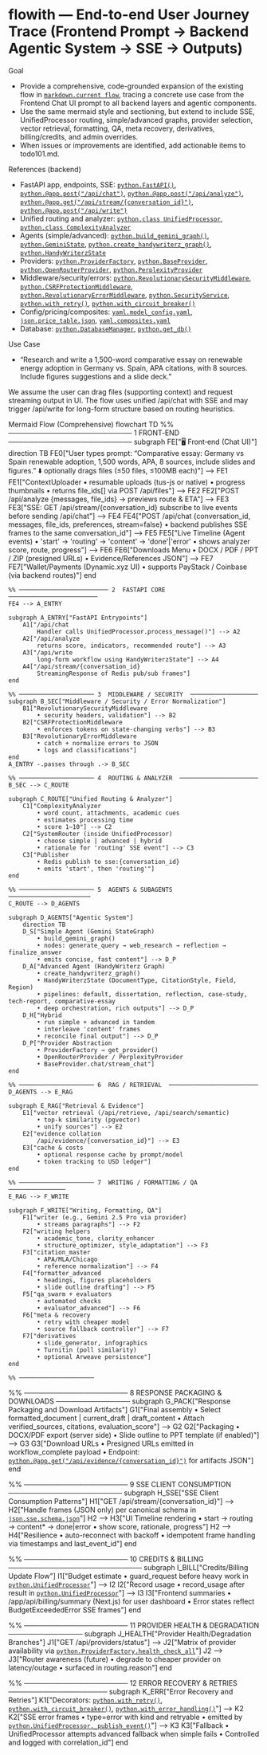 # flowith — End-to-end User Journey Trace (Frontend Prompt → Backend Agentic System → SSE → Outputs)

Goal
- Provide a comprehensive, code-grounded expansion of the existing flow in [`markdown.current flow`](backend/docs/flow.md:1), tracing a concrete use case from the Frontend Chat UI prompt to all backend layers and agentic components.
- Use the same mermaid style and sectioning, but extend to include SSE, UnifiedProcessor routing, simple/advanced graphs, provider selection, vector retrieval, formatting, QA, meta recovery, derivatives, billing/credits, and admin overrides.
- When issues or improvements are identified, add actionable items to todo101.md.

References (backend)
- FastAPI app, endpoints, SSE: [`python.FastAPI()`](backend/src/main.py:1), [`python.@app.post("/api/chat")`](backend/src/main.py:1), [`python.@app.post("/api/analyze")`](backend/src/main.py:1), [`python.@app.get("/api/stream/{conversation_id}")`](backend/src/main.py:1), [`python.@app.post("/api/write")`](backend/src/main.py:1)
- Unified routing and analyzer: [`python.class UnifiedProcessor`](backend/src/agent/routing/unified_processor.py:1), [`python.class ComplexityAnalyzer`](backend/src/agent/routing/complexity_analyzer.py:1)
- Agents (simple/advanced): [`python.build_gemini_graph()`](backend/src/agent/graph.py:1), [`python.GeminiState`](backend/src/agent/state.py:1), [`python.create_handywriterz_graph()`](backend/src/agent/handywriterz_graph.py:1), [`python.HandyWriterzState`](backend/src/agent/handywriterz_state.py:1)
- Providers: [`python.ProviderFactory`](backend/src/models/factory.py:1), [`python.BaseProvider`](backend/src/models/base.py:1), [`python.OpenRouterProvider`](backend/src/models/openrouter.py:1), [`python.PerplexityProvider`](backend/src/models/perplexity.py:1)
- Middleware/security/errors: [`python.RevolutionarySecurityMiddleware`](backend/src/middleware/security_middleware.py:1), [`python.CSRFProtectionMiddleware`](backend/src/middleware/security_middleware.py:1), [`python.RevolutionaryErrorMiddleware`](backend/src/middleware/error_middleware.py:1), [`python.SecurityService`](backend/src/services/security_service.py:1), [`python.with_retry()`](backend/src/services/error_handler.py:1), [`python.with_circuit_breaker()`](backend/src/services/error_handler.py:1)
- Config/pricing/composites: [`yaml.model_config.yaml`](backend/src/config/model_config.yaml:1), [`json.price_table.json`](backend/src/config/price_table.json:1), [`yaml.composites.yaml`](backend/src/graph/composites.yaml:1)
- Database: [`python.DatabaseManager`](backend/src/db/database.py:1), [`python.get_db()`](backend/src/db/database.py:1)

Use Case
- “Research and write a 1,500-word comparative essay on renewable energy adoption in Germany vs. Spain, APA citations, with 8 sources. Include figures suggestions and a slide deck.”

We assume the user can drag files (supporting context) and request streaming output in UI. The flow uses unified /api/chat with SSE and may trigger /api/write for long-form structure based on routing heuristics.

Mermaid Flow (Comprehensive)
flowchart TD
    %% ───────────────────────── 1  FRONT‑END  ─────────────────────────
    subgraph FE["🖥️ Front‑end (Chat UI)"]
        direction TB
        FE0["User types prompt:
             “Comparative essay: Germany vs Spain renewable adoption,
              1,500 words, APA, 8 sources, include slides and figures.”
             ⬇️ optionally drags files (≤50 files, ≤100MB each)"] --> FE1
        FE1["ContextUploader
            • resumable uploads (tus-js or native)
            • progress thumbnails
            • returns file_ids[] via POST /api/files"] --> FE2
        FE2["POST /api/analyze {messages, file_ids}
            → previews route & ETA"] --> FE3
        FE3["SSE: GET /api/stream/{conversation_id}
            subscribe to live events before sending /api/chat"] --> FE4
        FE4["POST /api/chat {conversation_id, messages, file_ids, preferences,
            stream=false}
            • backend publishes SSE frames to the same conversation_id"] --> FE5
        FE5["Live Timeline (Agent events)
            • 'start' → 'routing' → 'content' → 'done'|'error'
            • shows analyzer score, route, progress"] --> FE6
        FE6["Downloads Menu
            • DOCX / PDF / PPT / ZIP (presigned URLs)
            • Evidence/References JSON"] --> FE7
        FE7["Wallet/Payments (Dynamic.xyz UI)
            • supports PayStack / Coinbase (via backend routes)"]
    end

    %% ───────────────────────── 2  FASTAPI CORE  ─────────────────────────
    FE4 --> A_ENTRY

    subgraph A_ENTRY["FastAPI Entrypoints"]
        A1["/api/chat
            Handler calls UnifiedProcessor.process_message()"] --> A2
        A2["/api/analyze
            returns score, indicators, recommended route"] --> A3
        A3["/api/write
            long-form workflow using HandyWriterzState"] --> A4
        A4["/api/stream/{conversation_id}
            StreamingResponse of Redis pub/sub frames"]
    end

    %% ───────────────────── 3  MIDDLEWARE / SECURITY  ───────────────────
    subgraph B_SEC["Middleware / Security / Error Normalization"]
        B1["RevolutionarySecurityMiddleware
            • security headers, validation"] --> B2
        B2["CSRFProtectionMiddleware
            • enforces tokens on state-changing verbs"] --> B3
        B3["RevolutionaryErrorMiddleware
            • catch + normalize errors to JSON
            • logs and classifications"]
    end
    A_ENTRY -.passes through .-> B_SEC

    %% ───────────────────── 4  ROUTING & ANALYZER  ──────────────────────
    B_SEC --> C_ROUTE

    subgraph C_ROUTE["Unified Routing & Analyzer"]
        C1["ComplexityAnalyzer
            • word count, attachments, academic cues
            • estimates processing time
            • score 1–10"] --> C2
        C2["SystemRouter (inside UnifiedProcessor)
            • choose simple | advanced | hybrid
            • rationale for 'routing' SSE event"] --> C3
        C3["Publisher
            • Redis publish to sse:{conversation_id}
            • emits 'start', then 'routing'"]
    end

    %% ───────────────────── 5  AGENTS & SUBAGENTS  ───────────────────────
    C_ROUTE --> D_AGENTS

    subgraph D_AGENTS["Agentic System"]
        direction TB
        D_S["Simple Agent (Gemini StateGraph)
            • build_gemini_graph()
            • nodes: generate_query → web_research → reflection → finalize_answer
            • emits concise, fast content"] --> D_P
        D_A["Advanced Agent (HandyWriterz Graph)
            • create_handywriterz_graph()
            • HandyWriterzState (DocumentType, CitationStyle, Field, Region)
            • pipelines: default, dissertation, reflection, case-study, tech-report, comparative-essay
            • deep orchestration, rich outputs"] --> D_P
        D_H["Hybrid
            • run simple + advanced in tandem
            • interleave 'content' frames
            • reconcile final output"] --> D_P
        D_P["Provider Abstraction
            • ProviderFactory → get_provider()
            • OpenRouterProvider / PerplexityProvider
            • BaseProvider.chat/stream_chat"]
    end

    %% ───────────────────── 6  RAG / RETRIEVAL  ─────────────────────────
    D_AGENTS --> E_RAG

    subgraph E_RAG["Retrieval & Evidence"]
        E1["vector retrieval (/api/retrieve, /api/search/semantic)
            • top-k similarity (pgvector)
            • unify sources"] --> E2
        E2["evidence collation
            /api/evidence/{conversation_id}"] --> E3
        E3["cache & costs
            • optional response cache by prompt/model
            • token tracking to USD ledger"]
    end

    %% ───────────────────── 7  WRITING / FORMATTING / QA  ────────────────
    E_RAG --> F_WRITE

    subgraph F_WRITE["Writing, Formatting, QA"]
        F1["writer (e.g., Gemini 2.5 Pro via provider)
            • streams paragraphs"] --> F2
        F2["writing helpers
            • academic_tone, clarity_enhancer
            • structure_optimizer, style_adaptation"] --> F3
        F3["citation_master
            • APA/MLA/Chicago
            • reference normalization"] --> F4
        F4["formatter_advanced
            • headings, figures placeholders
            • slide outline drafting"] --> F5
        F5["qa_swarm + evaluators
            • automated checks
            • evaluator_advanced"] --> F6
        F6["meta & recovery
            • retry with cheaper model
            • source fallback controller"] --> F7
        F7["derivatives
            • slide_generator, infographics
            • Turnitin (poll similarity)
            • optional Arweave persistence"]
    end

    %% ─────────────────────

%% ───────────────────── 8  RESPONSE PACKAGING & DOWNLOADS  ───────────────
subgraph G_PACK["Response Packaging and Download Artifacts"]
    G1["Final assembly
        • Select formatted_document | current_draft | draft_content
        • Attach verified_sources, citations, evaluation_score"] --> G2
    G2["Packaging
        • DOCX/PDF export (server side)
        • Slide outline to PPT template (if enabled)"] --> G3
    G3["Download URLs
        • Presigned URLs emitted in workflow_complete payload
        • Endpoint: [`python.@app.get("/api/evidence/{conversation_id}")`](backend/src/main.py:1) for artifacts JSON"]
end

%% ───────────────────── 9  SSE CLIENT CONSUMPTION  ───────────────────────
subgraph H_SSE["SSE Client Consumption Patterns"]
    H1["GET /api/stream/{conversation_id}"] --> H2["Handle frames (JSON only) per canonical schema in [`json.sse.schema.json`](backend/docs/sse.schema.json:1)"]
    H2 --> H3["UI Timeline rendering
        • start → routing → content* → done|error
        • show score, rationale, progress"]
    H2 --> H4["Resilience
        • auto-reconnect with backoff
        • idempotent frame handling via timestamps and last_event_id"]
end

%% ───────────────────── 10  CREDITS & BILLING  ───────────────────────────
subgraph I_BILL["Credits/Billing Update Flow"]
    I1["Budget estimate
        • guard_request before heavy work in [`python.UnifiedProcessor`](backend/src/agent/routing/unified_processor.py:149)"] --> I2
    I2["Record usage
        • record_usage after result in [`python.UnifiedProcessor`](backend/src/agent/routing/unified_processor.py:235)"] --> I3
    I3["Frontend summaries
        • /app/api/billing/summary (Next.js) for user dashboard
        • Error states reflect BudgetExceededError SSE frames"]
end

%% ───────────────────── 11  PROVIDER HEALTH & DEGRADATION  ───────────────
subgraph J_HEALTH["Provider Health/Degradation Branches"]
    J1["GET /api/providers/status"] --> J2["Matrix of provider availability via [`python.ProviderFactory.health_check_all`](backend/src/models/factory.py:1)"]
    J2 --> J3["Router awareness (future)
        • degrade to cheaper provider on latency/outage
        • surfaced in routing.reason"]
end

%% ───────────────────── 12  ERROR RECOVERY & RETRIES  ────────────────────
subgraph K_ERR["Error Recovery and Retries"]
    K1["Decorators: [`python.with_retry()`](backend/src/services/error_handler.py:1),
        [`python.with_circuit_breaker()`](backend/src/services/error_handler.py:1),
        [`python.with_error_handling()`](backend/src/services/error_handler.py:1)"] --> K2
    K2["SSE error frames
        • type=error with kind and retryable
        • emitted by [`python.UnifiedProcessor._publish_event()`](backend/src/agent/routing/unified_processor.py:294)"] --> K3
    K3["Fallback
        • UnifiedProcessor attempts advanced fallback when simple fails
        • Controlled and logged with correlation_id"]
end
